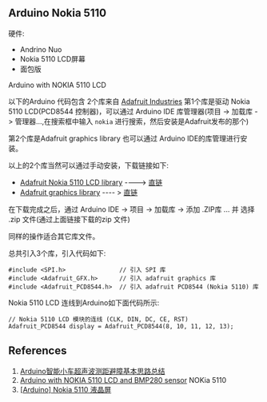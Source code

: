

## Arduino Nokia 5110

硬件:

* Andrino Nuo 
* Nokia 5110 LCD屏幕
* 面包版

Arduino with NOKIA 5110 LCD 

以下的Arduino 代码包含 2个库来自 [Adafruit Industries](https://www.adafruit.com/)
第1个库是驱动 Nokia 5110 LCD(PCD8544 控制器)，可以通过 Arduino IDE 库管理器(项目 -> 加载库 -> 管理器...,在搜索框中输入 `nokia` 进行搜索，然后安装是Adafruit发布的那个)

第2个库是Adafruit graphics library 也可以通过 Arduino IDE的库管理进行安装。

以上的2个库当然可以通过手动安装，下载链接如下:
* [Adafruit Nokia 5110 LCD library](https://github.com/adafruit/Adafruit-PCD8544-Nokia-5110-LCD-library)  ----> [直链](https://github.com/adafruit/Adafruit-PCD8544-Nokia-5110-LCD-library/archive/master.zip)
* [Adafruit graphics library](https://github.com/adafruit/Adafruit-GFX-Library)  ---- > [直链](https://github.com/adafruit/Adafruit-GFX-Library/archive/master.zip)

在下载完成之后，通过 Arduino IDE -> 项目 -> 加载库 -> 添加 .ZIP库 ... 并 选择 .zip 文件(通过上面链接下载的zip 文件)

同样的操作适合其它库文件。

总共引入3个库，引入代码如下:

```
#include <SPI.h>               // 引入 SPI 库
#include <Adafruit_GFX.h>      // 引入 adafruit graphics 库
#include <Adafruit_PCD8544.h>  // 引入 adafruit PCD8544 (Nokia 5110) 库
```



Nokia 5110 LCD 连线到Arduino如下面代码所示:

```
// Nokia 5110 LCD 模块的连线 (CLK, DIN, DC, CE, RST)
Adafruit_PCD8544 display = Adafruit_PCD8544(8, 10, 11, 12, 13);
```



## References

1. [Arduino智能小车超声波测距避障基本思路总结](https://blog.csdn.net/qq_42158309/article/details/80698211)
2. [Arduino with NOKIA 5110 LCD and BMP280 sensor](https://simple-circuit.com/arduino-bmp280-nokia-5110-lcd/) NOKia 5110
3. [[Arduino] Nokia 5110 液晶屏](https://www.jianshu.com/p/8979f3c13c30)